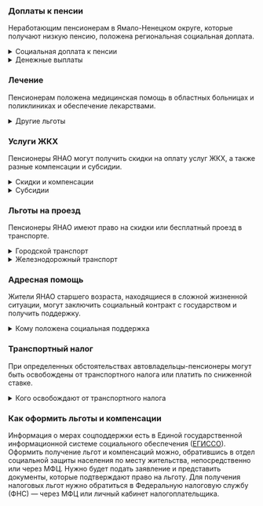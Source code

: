 ### Доплаты к пенсии
Неработающим пенсионерам в Ямало-Ненецком округе, которые получают низкую пенсию, положена региональная социальная доплата. 
<details>
<summary>Социальная доплата к пенсии</summary>
В Ямало-Ненецком (ЯНАО) автономном округе региональный прожиточный минимум пенсионера превышает общефедеральный, поэтому неработающим пенсионерам с низким размером пенсии производят социальную доплату к пенсии до прожиточного минимума пенсионера. В 2021 году — 14 033 рубля.
Для назначения региональной доплаты необходимо обращаться в органы социальной защиты населения, а федеральной — в территориальное отделение Пенсионного фонда по месту своего жительства. С 2022 года доплата будет назначаться автоматически.
</details>
<details>

<summary>Денежные выплаты</summary>
Если пенсионер относится к льготной категории, ему положена ежемесячная денежная выплата (ЕДВ), которую регулярно индексируют. 
Ветеранам труда и неработающим ветеранам ЯНАО (за исключением оленеводов, рыбаков и охотников, независимо от факта трудоустройства ежемесячно [выплачивается](https://docs.cntd.ru/document/423976553) по 1146 рублей). Труженики тыла получают по 2088 рублей, а жертвы политических репрессий — по 208 рублей. Детям войны (которым на 3 сентября 1945 года не исполнилось 18 лет, если они имеют стаж работы на территории округа не менее 15 лет, а при инвалидности — не менее 10 лет) ежемесячно выплачивается пожизненное содержание в размере 1169 рублей.  
Неработающие пенсионеры, а также мужчины старше 55 лет, женщины — 50 лет, имеющие стаж работы на территории округа не менее 15 лет, получают ежемесячное пособие в сумме 2000 рублей. С 1 января 2021 года право на эту социальную выплату сохраняется за пенсионером и в случае его переезда из ЯНАО в другие регионы РФ. 
</details>

### Лечение
Пенсионерам положена медицинская помощь в областных больницах и поликлиниках и обеспечение лекарствами.
<details>

<summary>Другие льготы</summary>
Труженики тыла и реабилитированные пенсионеры при наличии медицинских показаний один раз в два года [обеспечиваются](https://docs.cntd.ru/document/423976553) путёвками на санаторно-курортное лечение либо получают возмещение расходов по самостоятельно приобретённой путёвке, в пределах утверждённой стоимости. Неработающим мужчинам старше 60 лет, а женщинам — 55 лет, не имеющим льгот на оздоровление по федеральному или региональному законодательству, один раз в три года возмещаются расходы на приобретение санаторно-курортной путёвки, но не более 70% утверждённой предельной стоимости.
</details>

### Услуги ЖКХ
Пенсионеры ЯНАО могут получить скидки на оплату услуг ЖКХ, а также разные компенсации и субсидии. 

<details>
<summary>Скидки и компенсации</summary>
Одинокие неработающие пенсионеры по достижении 70 лет [освобождаются](https://docs.cntd.ru/document/543558960) от взносов на капремонт на 50%, а с 80-летнего возраста — полностью. Льгота распространяется также на граждан указанного возраста, семья которых состоит из неработающих граждан пенсионного возраста и из нетрудоустроенных инвалидов. Компенсация рассчитывается, исходя из установленных в регионе минимального взноса на капремонт за 1 кв. метр и размера стандарта нормативной площади жилого помещения.
Ветеранам труда, жертвам политических репрессий и ветеранам [выплачивается](https://docs.cntd.ru/document/423976553) компенсация в размере 50% за оплату жилого помещения и коммунальных услуг, в пределах утверждённых нормативов. В ЯНАО компенсируется также оплата взносов на капремонт. Льгота распространяется также на совместно проживающих с пенсионером нетрудоспособных членов семьи, находящихся на его иждивении. 
Труженики тыла, инвалиды и участники ВОВ, узники фашизма и блокадники получают единовременную выплату 100 000 рублей на проведение ремонта жилья, находящегося на территории автономного округа, если оно принадлежит им не менее пяти лет.
</details>

<details>
<summary>Субсидии</summary>
Субсидия [оформляется](https://docs.cntd.ru/document/570904817) при расходах на «коммуналку» от 2 до 5%, если доходы семьи ниже прожиточного минимума — от 6 до 30%. При доходах, равных прожиточному минимуму, для получения субсидии расходы на ЖКУ должны быть не менее 8%. Если доходы превышают прожиточный минимум, субсидия полагается при тратах от 10 до 15%. 
</details>

### Льготы на проезд
Пенсионеры ЯНАО имеют право на скидки или бесплатный проезд в транспорте. 
<details>
<summary>Городской транспорт</summary>
Неработающие пенсионеры, а также мужчины старше 60 лет, женщины — 55 лет, ветераны труда, труженики тыла и жертвы политических репрессий для проезда на всех видах транспорта общего пользования городского и пригородного сообщения (кроме такси) могут [приобрести](https://docs.cntd.ru/document/473409209) единый проездной билет. 
</details>
<details>
<summary>Железнодорожный транспорт</summary>
Реабилитированным пенсионерам один раз в год [компенсируется](https://docs.cntd.ru/document/423976553) стоимость поездки по территории России туда и обратно железнодорожным транспортом. При путешествии в районы, не имеющие железнодорожного сообщения, вернут 50% на оплату проезда водным, воздушным, междугородним и личным автомобильным транспортом (кроме такси).
</details>

### Адресная помощь
Жители ЯНАО старшего возраста, находящиеся в сложной жизненной ситуации, могут заключить социальный контракт с государством и получить поддержку.

<details>
<summary>Кому положена социальная поддержка</summary>
Пенсионерам, которые по не зависящим от них причинам оказались в трудной жизненной ситуации, оказывают адресную помощь. Она может быть в виде денежных выплат, ежемесячных или единовременных, либо в натуральной форме — обеспечения продуктами питания, одеждой и обувью, медикаментами и прочее. С нуждающимися пенсионерами может быть заключён социальный контракт.

</details>

### Транспортный налог
При определенных обстоятельствах автовладельцы-пенсионеры могут быть освобождены от транспортного налога или платить по сниженной ставке. 
<details>
<summary>Кого освобождают от транспортного налога</summary>
Пенсионеры и те, кто должен был уйти на пенсию по ранее действовавшему законодательству, освобождены от уплаты налога на легковой и грузовой автомобили, мощность двигателя которых не превышает 150 л. с. Полностью [освобождены](https://www.nalog.gov.ru/rn77/service/tax/d1037346/) от транспортного налога на все виды транспорта инвалиды всех групп, ветераны и инвалиды ВОВ и боевых действий, граждане, подвергшиеся радиации. Не подлежит начислению и уплате транспортный налог на снегоходы, мотосани, катера и моторные лодки мощностью до 100 л. с. и мотоциклы (мотороллеры) — до 35 л. с. 
</details>

### Как оформить льготы и компенсации 
Информация о мерах соцподдержки есть в Единой государственной информационной системе социального обеспечения ([ЕГИССО]( http://egisso.ru/site/client/#/)). Оформить получение льгот и компенсаций можно, обратившись в отдел социальной защиты населения по месту жительства, непосредственно или через МФЦ. Нужно будет подать заявление и представить документы, которые подтверждают право на льготу. Для получения налоговых льгот нужно обратиться в Федеральную налоговую службу (ФНС) — через МФЦ или личный кабинет налогоплательщика.
















